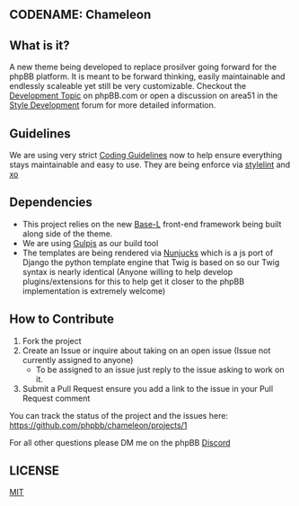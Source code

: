 ## CODENAME: Chameleon

## What is it?
A new theme being developed to replace prosilver going forward for the phpBB platform. It is meant to be forward thinking, easily maintainable and endlessly scaleable yet still be very customizable. Checkout the [Development Topic](https://area51.phpbb.com/docs/dev/development/index.html) on phpBB.com or open a discussion on area51 in the [Style Development](https://area51.phpbb.com/phpBB/viewforum.php?f=131&sid=719d3d0bbf257d54cbe43d1dfb4fb8c2) forum for more detailed information.

## Guidelines
We are using very strict [Coding Guidelines](https://area51.phpbb.com/docs/dev/development/index.html) now to help ensure everything stays maintainable and easy to use. They are being enforce via [stylelint](https://stylelint.io/) and [xo](https://github.com/xojs/xo)

## Dependencies
 - This project relies on the new [Base-L](https://github.com/hanakin/base-l) front-end framework being built along side of the theme.
 - We are using [Gulpjs](https://gulpjs.com/) as our build tool
 - The templates are being rendered via [Nunjucks](https://mozilla.github.io/nunjucks/) which is a js port of Django the python template engine that Twig is based on so our Twig syntax is nearly identical (Anyone willing to help develop plugins/extensions for this to help get it closer to the phpBB implementation is extremely welcome)

## How to Contribute
1. Fork the project
2. Create an Issue or inquire about taking on an open issue (Issue not currently assigned to anyone)
	- To be assigned to an issue just reply to the issue asking to work on it.
3. Submit a Pull Request ensure you add a link to the issue in your Pull Request comment

You can track the status of the project and the issues here: https://github.com/phpbb/chameleon/projects/1

For all other questions please DM me on the phpBB [Discord](https://discord.gg/y6kjMdA)

## LICENSE
[MIT](https://opensource.org/licenses/MIT)
